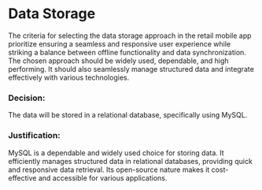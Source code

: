 # Data Storage
The criteria for selecting the data storage approach in the retail mobile app prioritize ensuring a seamless and responsive user experience while striking a balance between offline functionality and data synchronization. The chosen approach should be widely used, dependable, and high performing. It should also seamlessly manage structured data and integrate effectively with various technologies.

### Decision:
The data will be stored in a relational database, specifically using MySQL.

### Justification:
MySQL is a dependable and widely used choice for storing data. It efficiently manages structured data in relational databases, providing quick and responsive data retrieval. Its open-source nature makes it cost-effective and accessible for various applications.
